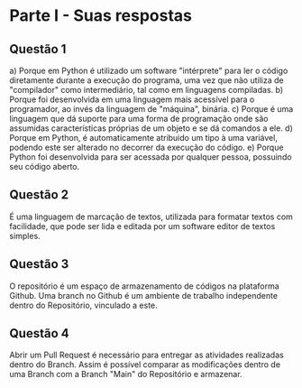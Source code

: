 # Parte I - Suas respostas

## Questão 1

a) Porque em Python é utilizado um software "intérprete" para ler o código diretamente durante a execução do programa, uma vez que não utiliza  de "compilador" como intermediário, tal como em linguagens compiladas.
b) Porque foi desenvolvida em uma linguagem mais acessível para o programador, ao invés da linguagem de "máquina", binária. 
c) Porque é uma linguagem que dá suporte para uma forma de  programação onde são assumidas características próprias de um objeto e se dá comandos a ele.
d) Porque em Python, é automaticamente atribuido um tipo à uma variável, podendo este ser alterado no decorrer da execução do código.
e) Porque Python foi desenvolvida para ser acessada por qualquer pessoa, possuindo seu código aberto.


## Questão 2
É uma linguagem de marcação de textos, utilizada para formatar textos com facilidade, que pode ser lida e editada por um software editor de textos simples.


## Questão 3
O repositório é um espaço de armazenamento de códigos na plataforma Github.
Uma branch no Github é um ambiente de trabalho independente dentro do Repositório, vinculado a este.
 

## Questão 4
Abrir um Pull Request é necessário para entregar as atividades realizadas dentro do Branch. Assim é possível comparar as modificações dentro de uma Branch com a Branch "Main" do Repositório e armazenar.
